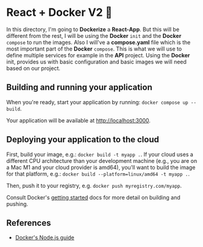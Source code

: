 # React + Docker V2 🚀

In this directory, I'm going to **Dockerize** a **React-App**. But this will be different from the rest, I will be using the **Docker** `init` and the **Docker** `compose` to run the images. Also I will've a **compose.yaml** file which is the most important part of the **Docker** `compose`. This is what we will use to define multiple services for example in the **API** project. Using the **Docker** init, provides us with basic configuration and basic images we will need based on our project.

## Building and running your application

When you're ready, start your application by running:
`docker compose up --build`.

Your application will be available at <http://localhost:3000>.

## Deploying your application to the cloud

First, build your image, e.g.: `docker build -t myapp .`.
If your cloud uses a different CPU architecture than your development
machine (e.g., you are on a Mac M1 and your cloud provider is amd64),
you'll want to build the image for that platform, e.g.:
`docker build --platform=linux/amd64 -t myapp .`.

Then, push it to your registry, e.g. `docker push myregistry.com/myapp`.

Consult Docker's [getting started](https://docs.docker.com/go/get-started-sharing/)
docs for more detail on building and pushing.

## References

- [Docker's Node.js guide](https://docs.docker.com/language/nodejs/)
